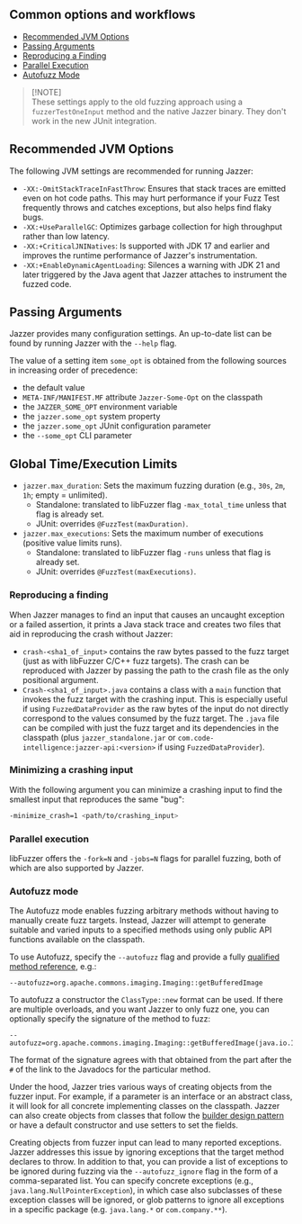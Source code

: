 ## Common options and workflows

* [Recommended JVM Options](#recommended-jvm-options)
* [Passing Arguments](#passing-arguments)
* [Reproducing a Finding](#reproducing-a-finding)
* [Parallel Execution](#parallel-execution)
* [Autofuzz Mode](#autofuzz-mode)

> [!NOTE]\
> These settings apply to the old fuzzing approach using a `fuzzerTestOneInput` method and the native Jazzer binary. They don't work in the new JUnit integration.

## Recommended JVM Options

The following JVM settings are recommended for running Jazzer:

* `-XX:-OmitStackTraceInFastThrow`: Ensures that stack traces are emitted even on hot code paths.
  This may hurt performance if your Fuzz Test frequently throws and catches exceptions, but also helps find flaky bugs.
* `-XX:+UseParallelGC`: Optimizes garbage collection for high throughput rather than low latency.
* `-XX:+CriticalJNINatives`: Is supported with JDK 17 and earlier and improves the runtime performance of Jazzer's
  instrumentation.
* `-XX:+EnableDynamicAgentLoading`: Silences a warning with JDK 21 and later triggered by the Java agent that Jazzer
  attaches to instrument the fuzzed code.

## Passing Arguments

Jazzer provides many configuration settings. An up-to-date list can be found by running Jazzer with the `--help` flag.

The value of a setting item `some_opt` is obtained from the following sources in increasing order of precedence:

- the default value
- `META-INF/MANIFEST.MF` attribute `Jazzer-Some-Opt` on the classpath
- the `JAZZER_SOME_OPT` environment variable
- the `jazzer.some_opt` system property
- the `jazzer.some_opt` JUnit configuration parameter
- the `--some_opt` CLI parameter

## Global Time/Execution Limits

- `jazzer.max_duration`: Sets the maximum fuzzing duration (e.g., `30s`, `2m`, `1h`; empty = unlimited).
  - Standalone: translated to libFuzzer flag `-max_total_time` unless that flag is already set.
  - JUnit: overrides `@FuzzTest(maxDuration)`.
- `jazzer.max_executions`: Sets the maximum number of executions (positive value limits runs).
  - Standalone: translated to libFuzzer flag `-runs` unless that flag is already set.
  - JUnit: overrides `@FuzzTest(maxExecutions)`.

### Reproducing a finding

When Jazzer manages to find an input that causes an uncaught exception or a failed assertion, it prints a Java stack trace and creates two files that aid in reproducing the crash without Jazzer:

* `crash-<sha1_of_input>` contains the raw bytes passed to the fuzz target (just as with libFuzzer C/C++ fuzz targets).
  The crash can be reproduced with Jazzer by passing the path to the crash file as the only positional argument.
* `Crash-<sha1_of_input>.java` contains a class with a `main` function that invokes the fuzz target with the crashing input.
  This is especially useful if using `FuzzedDataProvider` as the raw bytes of the input do not directly correspond to the values consumed by the fuzz target.
  The `.java` file can be compiled with just the fuzz target and its dependencies in the classpath (plus `jazzer_standalone.jar` or `com.code-intelligence:jazzer-api:<version>` if using `FuzzedDataProvider`).

### Minimizing a crashing input

With the following argument you can minimize a crashing input to find the smallest input that reproduces the same "bug":

```bash
-minimize_crash=1 <path/to/crashing_input>
```

### Parallel execution

libFuzzer offers the `-fork=N` and `-jobs=N` flags for parallel fuzzing, both of which are also supported by Jazzer.

### Autofuzz mode

The Autofuzz mode enables fuzzing arbitrary methods without having to manually create fuzz targets.
Instead, Jazzer will attempt to generate suitable and varied inputs to a specified methods using only public API functions available on the classpath.

To use Autofuzz, specify the `--autofuzz` flag and provide a fully [qualified method reference](https://docs.oracle.com/javase/specs/jls/se8/html/jls-15.html#jls-15.13), e.g.:
```
--autofuzz=org.apache.commons.imaging.Imaging::getBufferedImage
```
To autofuzz a constructor the `ClassType::new` format can be used.
If there are multiple overloads, and you want Jazzer to only fuzz one, you can optionally specify the signature of the method to fuzz:
```
--autofuzz=org.apache.commons.imaging.Imaging::getBufferedImage(java.io.InputStream,java.util.Map)
```
The format of the signature agrees with that obtained from the part after the `#` of the link to the Javadocs for the particular method.

Under the hood, Jazzer tries various ways of creating objects from the fuzzer input.
For example, if a parameter is an interface or an abstract class, it will look for all concrete implementing classes on the classpath.
Jazzer can also create objects from classes that follow the [builder design pattern](https://www.baeldung.com/creational-design-patterns#builder) or have a default constructor and use setters to set the fields.

Creating objects from fuzzer input can lead to many reported exceptions.
Jazzer addresses this issue by ignoring exceptions that the target method declares to throw.
In addition to that, you can provide a list of exceptions to be ignored during fuzzing via the `--autofuzz_ignore` flag in the form of a comma-separated list.
You can specify concrete exceptions (e.g., `java.lang.NullPointerException`), in which case also subclasses of these exception classes will be ignored, or glob patterns to ignore all exceptions in a specific package (e.g. `java.lang.*` or `com.company.**`).
